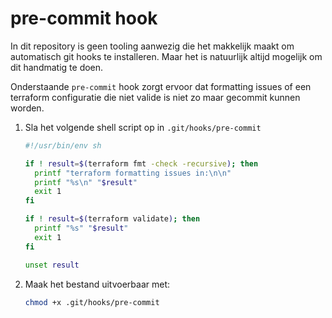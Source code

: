 # pre-commit hook

In dit repository is geen tooling aanwezig die het makkelijk maakt om automatisch git hooks te installeren. Maar het is natuurlijk altijd mogelijk om dit handmatig te doen.

Onderstaande `pre-commit` hook zorgt ervoor dat formatting issues of een terraform configuratie die niet valide is niet zo maar gecommit kunnen worden.

1. Sla het volgende shell script op in `.git/hooks/pre-commit`

   ```sh
   #!/usr/bin/env sh

   if ! result=$(terraform fmt -check -recursive); then
     printf "terraform formatting issues in:\n\n"
     printf "%s\n" "$result"
     exit 1
   fi

   if ! result=$(terraform validate); then
     printf "%s" "$result"
     exit 1
   fi

   unset result
   ```

1. Maak het bestand uitvoerbaar met:

   ```sh
   chmod +x .git/hooks/pre-commit
   ```
